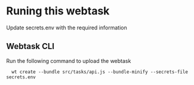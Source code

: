 # Runing this webtask

Update secrets.env with the required information

## Webtask CLI

Run the following command to upload the webtask
```
  wt create --bundle src/tasks/api.js --bundle-minify --secrets-file secrets.env
```
